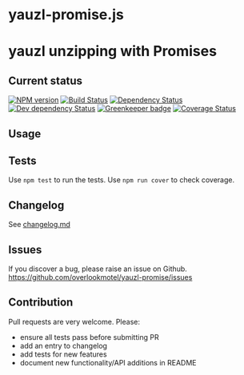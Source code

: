 # yauzl-promise.js

# yauzl unzipping with Promises

## Current status

[![NPM version](https://img.shields.io/npm/v/yauzl-promise.svg)](https://www.npmjs.com/package/yauzl-promise)
[![Build Status](https://img.shields.io/travis/overlookmotel/yauzl-promise/master.svg)](http://travis-ci.org/overlookmotel/yauzl-promise)
[![Dependency Status](https://img.shields.io/david/overlookmotel/yauzl-promise.svg)](https://david-dm.org/overlookmotel/yauzl-promise)
[![Dev dependency Status](https://img.shields.io/david/dev/overlookmotel/yauzl-promise.svg)](https://david-dm.org/overlookmotel/yauzl-promise)
[![Greenkeeper badge](https://badges.greenkeeper.io/overlookmotel/yauzl-promise.svg)](https://greenkeeper.io/)
[![Coverage Status](https://img.shields.io/coveralls/overlookmotel/yauzl-promise/master.svg)](https://coveralls.io/r/overlookmotel/yauzl-promise)

## Usage

## Tests

Use `npm test` to run the tests. Use `npm run cover` to check coverage.

## Changelog

See [changelog.md](https://github.com/overlookmotel/yauzl-promise/blob/master/changelog.md)

## Issues

If you discover a bug, please raise an issue on Github. https://github.com/overlookmotel/yauzl-promise/issues

## Contribution

Pull requests are very welcome. Please:

* ensure all tests pass before submitting PR
* add an entry to changelog
* add tests for new features
* document new functionality/API additions in README

